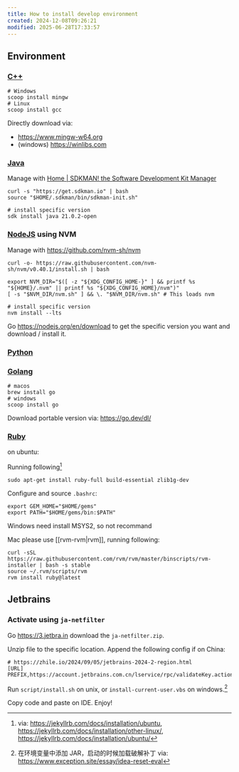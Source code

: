 ```yaml
---
title: How to install develop environment
created: 2024-12-08T09:26:21
modified: 2025-06-28T17:33:57
---
```


## Environment

### [C++](cpp.md)

```shell
# Windows
scoop install mingw
# Linux
scoop install gcc
```

Directly download via:

- https://www.mingw-w64.org
- (windows) https://winlibs.com

### [Java](java.md)

Manage with [Home \| SDKMAN! the Software Development Kit Manager](https://sdkman.io)

```shell
curl -s "https://get.sdkman.io" | bash
source "$HOME/.sdkman/bin/sdkman-init.sh"

# install specific version
sdk install java 21.0.2-open
```

### [NodeJS](nodejs) using NVM

Manage with https://github.com/nvm-sh/nvm

```shell
curl -o- https://raw.githubusercontent.com/nvm-sh/nvm/v0.40.1/install.sh | bash

export NVM_DIR="$([ -z "${XDG_CONFIG_HOME-}" ] && printf %s "${HOME}/.nvm" || printf %s "${XDG_CONFIG_HOME}/nvm")"
[ -s "$NVM_DIR/nvm.sh" ] && \. "$NVM_DIR/nvm.sh" # This loads nvm

# install specific version
nvm install --lts
```

Go https://nodejs.org/en/download to get the specific version you want and download / install it.

### [Python](python.md)

### [Golang](golang.md)

```shell
# macos
brew install go
# windows
scoop install go
```

Download portable version via: https://go.dev/dl/

### [Ruby](ruby)

on ubuntu:

Running following[^ruby]

```shell
sudo apt-get install ruby-full build-essential zlib1g-dev
```

Configure and source `.bashrc`:

```shell
export GEM_HOME="$HOME/gems"
export PATH="$HOME/gems/bin:$PATH"
```

Windows need install MSYS2, so not recommand

Mac please use [[rvm-rvm|rvm]], running following:

```shell
curl -sSL https://raw.githubusercontent.com/rvm/rvm/master/binscripts/rvm-installer | bash -s stable
source ~/.rvm/scripts/rvm
rvm install ruby@latest
```

## Jetbrains

### Activate using `ja-netfilter`

Go https://3.jetbra.in download the `ja-netfilter.zip`.

Unzip file to the specific location. Append the following config if on China:

```shell
# https://zhile.io/2024/09/05/jetbrains-2024-2-region.html
[URL]
PREFIX,https://account.jetbrains.com.cn/lservice/rpc/validateKey.action
```

Run `script/install.sh` on unix, or `install-current-user.vbs` on windows.[^core-jetbra]

Copy code and paste on IDE. Enjoy!

[^ruby]:via: https://jekyllrb.com/docs/installation/ubuntu, https://jekyllrb.com/docs/installation/other-linux/, https://jekyllrb.com/docs/installation/ubuntu/
[^core-jetbra]: 在环境变量中添加 JAR，启动的时候加载破解补丁 via: https://www.exception.site/essay/idea-reset-eval
